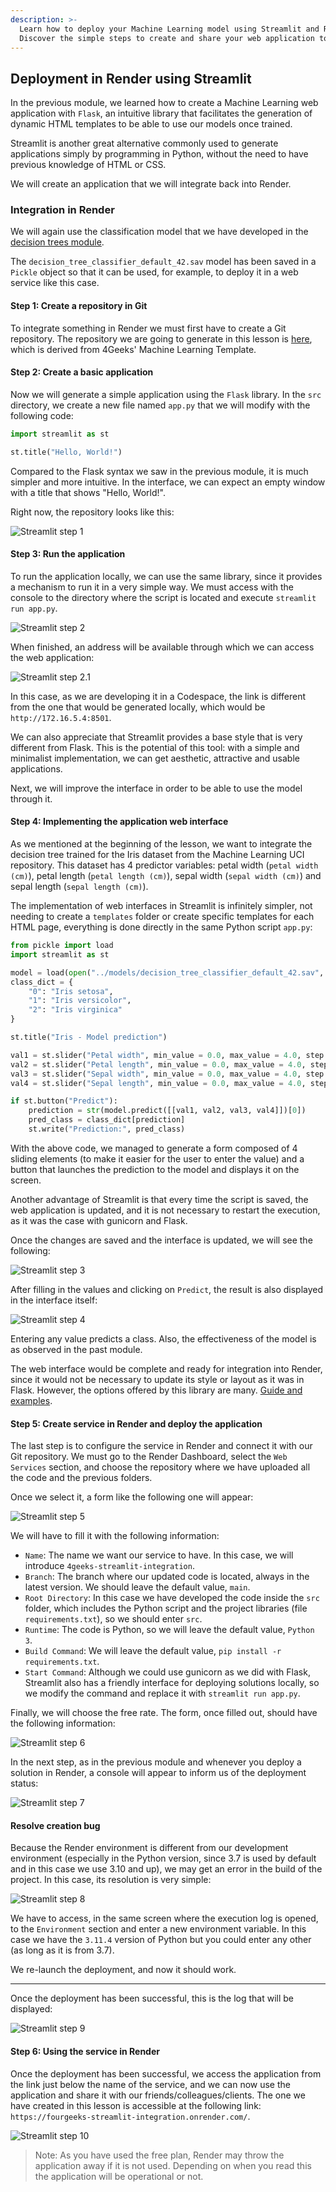 ```yaml
---
description: >-
  Learn how to deploy your Machine Learning model using Streamlit and Render.
  Discover the simple steps to create and share your web application today!
---
```

## Deployment in Render using Streamlit

In the previous module, we learned how to create a Machine Learning web application with `Flask`, an intuitive library that facilitates the generation of dynamic HTML templates to be able to use our models once trained.

Streamlit is another great alternative commonly used to generate applications simply by programming in Python, without the need to have previous knowledge of HTML or CSS.

We will create an application that we will integrate back into Render.

### Integration in Render

We will again use the classification model that we have developed in the [decision trees module](https://4geeks.com/lesson/exploring-decision-trees).

The `decision_tree_classifier_default_42.sav` model has been saved in a `Pickle` object so that it can be used, for example, to deploy it in a web service like this case.

#### Step 1: Create a repository in Git

To integrate something in Render we must first have to create a Git repository. The repository we are going to generate in this lesson is [here](https://github.com/4GeeksAcademy/streamlit-render-integration), which is derived from 4Geeks' Machine Learning Template.

#### Step 2: Create a basic application

Now we will generate a simple application using the `Flask` library. In the `src` directory, we create a new file named `app.py` that we will modify with the following code:

```py
import streamlit as st

st.title("Hello, World!")
```

Compared to the Flask syntax we saw in the previous module, it is much simpler and more intuitive. In the interface, we can expect an empty window with a title that shows "Hello, World!".

Right now, the repository looks like this:

![Streamlit step 1](https://github.com/4GeeksAcademy/machine-learning-content/blob/master/assets/streamlit-step1.png?raw=true)

#### Step 3: Run the application

To run the application locally, we can use the same library, since it provides a mechanism to run it in a very simple way. We must access with the console to the directory where the script is located and execute `streamlit run app.py`.

![Streamlit step 2](https://github.com/4GeeksAcademy/machine-learning-content/blob/master/assets/streamlit-step2.png?raw=true)

When finished, an address will be available through which we can access the web application:

![Streamlit step 2.1](https://github.com/4GeeksAcademy/machine-learning-content/blob/master/assets/streamlit-step21.png?raw=true)

In this case, as we are developing it in a Codespace, the link is different from the one that would be generated locally, which would be `http://172.16.5.4:8501`.

We can also appreciate that Streamlit provides a base style that is very different from Flask. This is the potential of this tool: with a simple and minimalist implementation, we can get aesthetic, attractive and usable applications.

Next, we will improve the interface in order to be able to use the model through it.

#### Step 4: Implementing the application web interface

As we mentioned at the beginning of the lesson, we want to integrate the decision tree trained for the Iris dataset from the Machine Learning UCI repository. This dataset has 4 predictor variables: petal width (`petal width (cm)`), petal length (`petal length (cm)`), sepal width (`sepal width (cm)`) and sepal length (`sepal length (cm)`).

The implementation of web interfaces in Streamlit is infinitely simpler, not needing to create a `templates` folder or create specific templates for each HTML page, everything is done directly in the same Python script `app.py`:

```py
from pickle import load
import streamlit as st

model = load(open("../models/decision_tree_classifier_default_42.sav", "rb"))
class_dict = {
    "0": "Iris setosa",
    "1": "Iris versicolor",
    "2": "Iris virginica"
}

st.title("Iris - Model prediction")

val1 = st.slider("Petal width", min_value = 0.0, max_value = 4.0, step = 0.1)
val2 = st.slider("Petal length", min_value = 0.0, max_value = 4.0, step = 0.1)
val3 = st.slider("Sepal width", min_value = 0.0, max_value = 4.0, step = 0.1)
val4 = st.slider("Sepal length", min_value = 0.0, max_value = 4.0, step = 0.1)

if st.button("Predict"):
    prediction = str(model.predict([[val1, val2, val3, val4]])[0])
    pred_class = class_dict[prediction]
    st.write("Prediction:", pred_class)
```

With the above code, we managed to generate a form composed of 4 sliding elements (to make it easier for the user to enter the value) and a button that launches the prediction to the model and displays it on the screen.

Another advantage of Streamlit is that every time the script is saved, the web application is updated, and it is not necessary to restart the execution, as it was the case with gunicorn and Flask.

Once the changes are saved and the interface is updated, we will see the following:

![Streamlit step 3](https://github.com/4GeeksAcademy/machine-learning-content/blob/master/assets/streamlit-step3.png?raw=true)

After filling in the values and clicking on `Predict`, the result is also displayed in the interface itself:

![Streamlit step 4](https://github.com/4GeeksAcademy/machine-learning-content/blob/master/assets/streamlit-step4.png?raw=true)

Entering any value predicts a class. Also, the effectiveness of the model is as observed in the past module.

The web interface would be complete and ready for integration into Render, since it would not be necessary to update its style or layout as it was in Flask. However, the options offered by this library are many. [Guide and examples](https://blog.streamlit.io/designing-streamlit-apps-for-the-user-part-ii/).

#### Step 5: Create service in Render and deploy the application

The last step is to configure the service in Render and connect it with our Git repository. We must go to the Render Dashboard, select the `Web Services` section, and choose the repository where we have uploaded all the code and the previous folders.

Once we select it, a form like the following one will appear:

![Streamlit step 5](https://github.com/4GeeksAcademy/machine-learning-content/blob/master/assets/streamlit-step5.png?raw=true)

We will have to fill it with the following information:

- `Name`: The name we want our service to have. In this case, we will introduce `4geeks-streamlit-integration`.
- `Branch`: The branch where our updated code is located, always in the latest version. We should leave the default value, `main`.
- `Root Directory`: In this case we have developed the code inside the `src` folder, which includes the Python script and the project libraries (file `requirements.txt`), so we should enter `src`.
- `Runtime`: The code is Python, so we will leave the default value, `Python 3`.
- `Build Command`: We will leave the default value, `pip install -r requirements.txt`.
- `Start Command`: Although we could use gunicorn as we did with Flask, Streamlit also has a friendly interface for deploying solutions locally, so we modify the command and replace it with `streamlit run app.py`.

Finally, we will choose the free rate. The form, once filled out, should have the following information:

![Streamlit step 6](https://github.com/4GeeksAcademy/machine-learning-content/blob/master/assets/streamlit-step6.png?raw=true)

In the next step, as in the previous module and whenever you deploy a solution in Render, a console will appear to inform us of the deployment status:

![Streamlit step 7](https://github.com/4GeeksAcademy/machine-learning-content/blob/master/assets/streamlit-step7.png?raw=true)

#### Resolve creation bug

Because the Render environment is different from our development environment (especially in the Python version, since 3.7 is used by default and in this case we use 3.10 and up), we may get an error in the build of the project. In this case, its resolution is very simple:

![Streamlit step 8](https://github.com/4GeeksAcademy/machine-learning-content/blob/master/assets/streamlit-step8.png?raw=true)

We have to access, in the same screen where the execution log is opened, to the `Environment` section and enter a new environment variable. In this case we have the `3.11.4` version of Python but you could enter any other (as long as it is from 3.7).

We re-launch the deployment, and now it should work.

***

Once the deployment has been successful, this is the log that will be displayed:

![Streamlit step 9](https://github.com/4GeeksAcademy/machine-learning-content/blob/master/assets/streamlit-step9.png?raw=true)

#### Step 6: Using the service in Render

Once the deployment has been successful, we access the application from the link just below the name of the service, and we can now use the application and share it with our friends/colleagues/clients. The one we have created in this lesson is accessible at the following link: `https://fourgeeks-streamlit-integration.onrender.com/`.

![Streamlit step 10](https://github.com/4GeeksAcademy/machine-learning-content/blob/master/assets/streamlit-step10.png?raw=true)

> Note: As you have used the free plan, Render may throw the application away if it is not used. Depending on when you read this the application will be operational or not.
